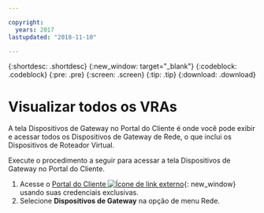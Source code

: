 ```yaml
---

copyright:
  years: 2017
lastupdated: "2018-11-10"

---
```


{:shortdesc: .shortdesc}
{:new_window: target="_blank"}
{:codeblock: .codeblock}
{:pre: .pre}
{:screen: .screen}
{:tip: .tip}
{:download: .download}

# Visualizar todos os VRAs

A tela Dispositivos de Gateway no Portal do Cliente é onde você pode exibir e acessar todos os Dispositivos de Gateway de Rede, o que inclui os Dispositivos de Roteador Virtual.  

Execute o procedimento a seguir para acessar a tela Dispositivos de Gateway no Portal do Cliente.

1. Acesse o [Portal do Cliente ![Ícone de link externo](../../icons/launch-glyph.svg "Ícone de link externo")](https://control.softlayer.com/){: new_window} usando suas credenciais exclusivas.
2. Selecione **Dispositivos de Gateway** na opção de menu Rede.
